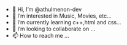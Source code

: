- 👋 Hi, I’m @athulmenon-dev
- 👀 I’m interested in Music, Movies, etc...
- 🌱 I’m currently learning c++,html and css...
- 💞️ I’m looking to collaborate on ...
- 📫 How to reach me ...

<!---
athulmenondev/athulmenondev is a ✨ special ✨ repository because its `README.md` (this file) appears on your GitHub profile.
You can click the Preview link to take a look at your changes.
--->
